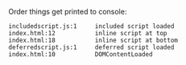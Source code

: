 Order things get printed to console:

```
includedscript.js:1     included script loaded
index.html:12           inline script at top
index.html:18           inline script at bottom
deferredscript.js:1     deferred script loaded
index.html:10           DOMContentLoaded
```
